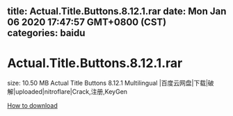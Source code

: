
title: Actual.Title.Buttons.8.12.1.rar
date: Mon Jan 06 2020 17:47:57 GMT+0800 (CST)    
categories: baidu
---

# Actual.Title.Buttons.8.12.1.rar
size: 10.50 MB
 Actual Title Buttons 8.12.1 Multilingual |百度云网盘|下载|破解|uploaded|nitroflare|Crack,注册,KeyGen
 

[How to download](https://bpcam.bemobtrk.com/go/2ceec3aa-1ca2-46d6-b9ff-aaa5c184517c?jno=3080)